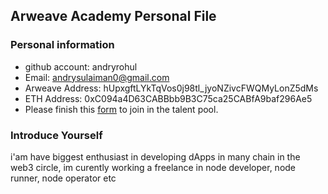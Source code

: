 ## Arweave Academy Personal File

### Personal information

- github account: andryrohul
- Email: andrysulaiman0@gmail.com
- Arweave Address: hUpxgftLYkTqVos0j98tl_jyoNZivcFWQMyLonZ5dMs
- ETH Address: 0xC094a4D63CABBbb9B3C75ca25CABfA9baf296Ae5
- Please finish this [form](https://docs.google.com/forms/d/e/1FAIpQLSfWA5fIIcBgmRppm3jNz5vmf9Mai_QMVil-2pO4r7YKn_Zhtw/viewform?usp=sf_link) to join in the talent pool.

### Introduce Yourself
 i'am have biggest enthusiast in developing dApps in many chain in the web3 circle, im curently working a freelance in node developer, node runner, node operator etc
